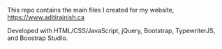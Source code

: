This repo contains the main files I created for my website, https://www.aditirajnish.ca

Developed with HTML/CSS/JavaScript, jQuery, Bootstrap, TypewriterJS, and Boostrap Studio.
